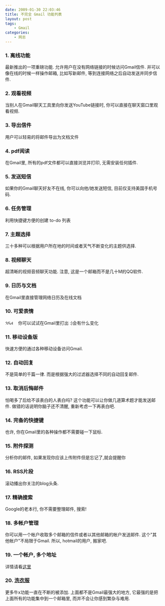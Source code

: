```yaml
---
date: 2009-01-30 22:03:46
title: 不完全 Gmail 功能列表
layout: post
tags:
    - Gmail
categories:
    - 网志
---
```

<h3>1. 离线功能</h3>
最新推出的一项重磅功能. 允许用户在没有网络链接的时候访问Gmail信件. 并可以像在线的时候一样操作邮箱, 比如写新邮件, 等到连接网络之后自动发送并同步信件.
<h3>2. 观看视频</h3>
当别人在Gmail聊天工具里向你发送YouTube链接时, 你可以直接在聊天窗口里观看视频.
<h3>3. 导出信件</h3>
用户可以轻易的将邮件导出为文档文件
<h3>4. pdf阅读</h3>
在Gmail里, 所有的pdf文件都可以直接浏览并打印, 无需安装任何插件.
<h3>5. 发送短信</h3>
如果你的Gmail聊天好友不在线, 你可以向他/她发送短信, 目前仅支持美国手机号码.
<h3>6. 任务管理</h3>
利用快捷键方便的创建 to-do 列表
<h3>7. 主题选择</h3>
三十多种可以根据用户所在地的时间或者天气不断变化的主题供选择.
<h3>8. 视频聊天</h3>
超清晰的视频音频聊天功能. 注意, 这是一个邮箱而不是几十M的QQ软件.
<h3>9. 日历与文档</h3>
在Gmail里直接管理网络日历及在线文档
<h3>10. 可爱表情</h3>
<img class="alignleft size-full wp-image-1762" title="35d" src="http://ztpala.com/wp-content/uploads/2009/01/35d.gif" alt="35d" width="38" height="12" />
你可以试试在Gmail里打出 :)会有什么变化
<h3>11. 移动设备版</h3>
快速方便的通过各种移动设备访问Gmail.
<h3>12. 自动回复</h3>
不是简单的千篇一律. 而是根据强大的过滤器选择不同的自动回复邮件.
<h3>13. 取消后悔邮件</h3>
怕喝多了后给不该表白的人表白吗? 这个功能可以让你做几道算术题才能发送邮件. 做错的话说明你脑子还不清醒, 重新考虑一下再表白吧.
<h3>14. 完备的快捷键</h3>
也许, 你在Gmail里的各种操作都不需要碰一下鼠标.
<h3>15. 附件探测</h3>
分析你的邮件, 如果发现你应该上传附件但是忘记了,就会提醒你
<h3>16. RSS片段</h3>
滚动播出你关注的blog头条.
<h3>17. 精确搜索</h3>
Google的老本行, 你不需要整理邮件, 搜索!
<h3>18. 多帐户管理</h3>
你可以用一个帐户收取多个邮箱的信件或者以其他邮箱的帐户发送邮件. 这个"其他帐户"不局限于Gmail. 所以, hotmail的用户, 搬家吧.
<h3>19. 一个帐户, 多个地址</h3>
详情请看<a href="http://ztpala.com/wp-content/uploads/2009/01/35d.gif2008/05/hidden-address-gmail/" target="_self">这里</a>
<h3>20. <a href="http://ztpala.com/wp-content/uploads/2009/01/35d.gif2009/01/suggest-a-feature-for-gmail/" target="_self">洗衣服</a></h3>
更多牛x功能一直在不断的被添加. 上面都不是Gmail最强大的地方, 它最强的是把上面所有的功能集中到一个邮箱里, 而并不会让你感到繁杂与难用.